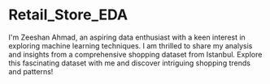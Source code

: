# Retail_Store_EDA
  I'm Zeeshan Ahmad, an aspiring data enthusiast with a keen interest in exploring machine learning techniques. I am thrilled to share my analysis and insights from a comprehensive shopping dataset from Istanbul. Explore this fascinating dataset with me and discover intriguing shopping trends and patterns!
